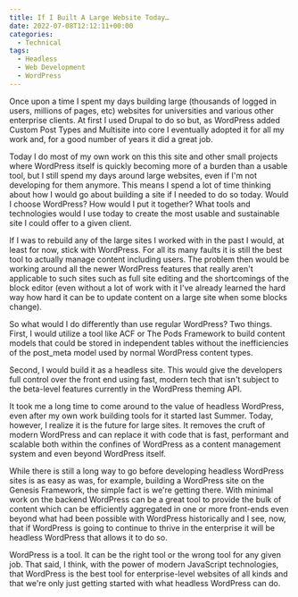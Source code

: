 ```yaml
---
title: If I Built A Large Website Today…
date: 2022-07-08T12:12:11+00:00
categories:
  - Technical
tags:
  - Headless
  - Web Development
  - WordPress
---
```


Once upon a time I spent my days building large (thousands of logged in users, millions of pages, etc) websites for universities and various other enterprise clients. At first I used Drupal to do so but, as WordPress added Custom Post Types and Multisite into core I eventually adopted it for all my work and, for a good number of years it did a great job.

Today I do most of my own work on this this site and other small projects where WordPress itself is quickly becoming more of a burden than a usable tool, but I still spend my days around large websites, even if I'm not developing for them anymore. This means I spend a lot of time thinking about how I would go about building a site if I needed to do so today. Would I choose WordPress? How would I put it together? What tools and technologies would I use today to create the most usable and sustainable site I could offer to a given client.

If I was to rebuild any of the large sites I worked with in the past I would, at least for now, stick with WordPress. For all its many faults it is still the best tool to actually manage content including users. The problem then would be working around all the newer WordPress features that really aren't applicable to such sites such as full site editing and the shortcomings of the block editor (even without a lot of work with it I've already learned the hard way how hard it can be to update content on a large site when some blocks change).

So what would I do differently than use regular WordPress? Two things. First, I would utilize a tool like ACF or The Pods Framework to build content models that could be stored in independent tables without the inefficiencies of the post_meta model used by normal WordPress content types.

Second, I would build it as a headless site. This would give the developers full control over the front end using fast, modern tech that isn't subject to the beta-level features currently in the WordPress theming API.

It took me a long time to come around to the value of headless WordPress, even after my own work building tools for it started last Summer. Today, however, I realize it is the future for large sites. It removes the cruft of modern WordPress and can replace it with code that is fast, performant and scalable both within the confines of WordPress as a content management system and even beyond WordPress itself.

While there is still a long way to go before developing headless WordPress sites is as easy as was, for example, building a WordPress site on the Genesis Framework, the simple fact is we're getting there. With minimal work on the backend WordPress can be a great tool to provide the bulk of content which can be efficiently aggregated in one or more front-ends even beyond what had been possible with WordPress historically and I see, now, that if WordPress is going to continue to thrive in the enterprise it will be headless WordPress that allows it to do so.

WordPress is a tool. It can be the right tool or the wrong tool for any given job. That said, I think, with the power of modern JavaScript technologies, that WordPress is the best tool for enterprise-level websites of all kinds and that we're only just getting started with what headless WordPress can do.